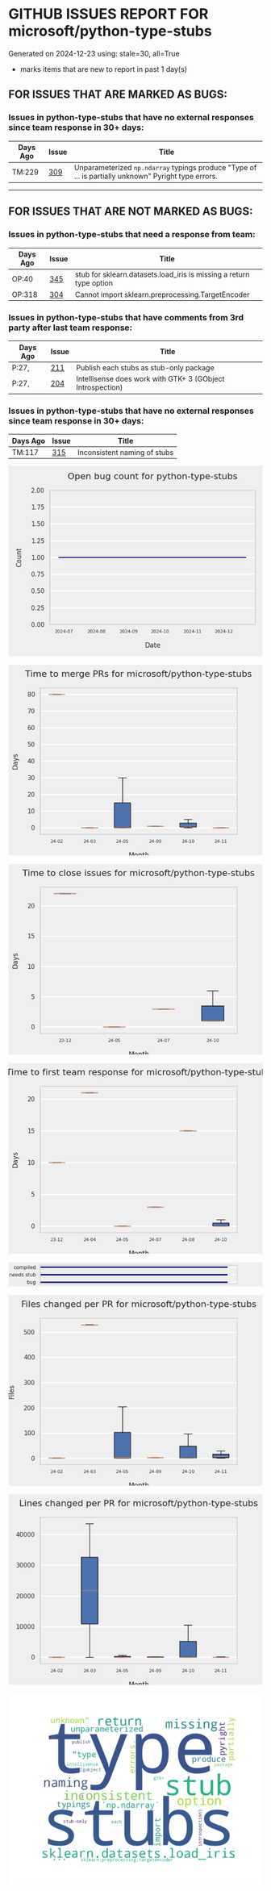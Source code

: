 
# GITHUB ISSUES REPORT FOR microsoft/python-type-stubs


Generated on 2024-12-23 using: stale=30, all=True


* marks items that are new to report in past 1 day(s)


## FOR ISSUES THAT ARE MARKED AS BUGS:


### Issues in python-type-stubs that have no external responses since team response in 30+ days:

| Days Ago | Issue | Title |
| --- | --- | --- |
 |  TM:229  |[309](https://github.com/microsoft/python-type-stubs/issues/309 "Unparameterized `np.ndarray` typings produce &quot;Type of ... is partially unknown&quot; Pyright type errors.") | Unparameterized `np.ndarray` typings produce "Type of ... is partially unknown" Pyright type errors. |

---

## FOR ISSUES THAT ARE NOT MARKED AS BUGS:


### Issues in python-type-stubs that need a response from team:

| Days Ago | Issue | Title |
| --- | --- | --- |
 |  OP:40  |[345](https://github.com/microsoft/python-type-stubs/issues/345 "stub for sklearn.datasets.load_iris is missing a return type option") | stub for sklearn.datasets.load_iris is missing a return type option |
 |  OP:318  |[304](https://github.com/microsoft/python-type-stubs/issues/304 "Cannot import sklearn.preprocessing.TargetEncoder") | Cannot import sklearn.preprocessing.TargetEncoder |

### Issues in python-type-stubs that have comments from 3rd party after last team response:

| Days Ago | Issue | Title |
| --- | --- | --- |
 |  P:27,  |[211](https://github.com/microsoft/python-type-stubs/issues/211 "Publish each stubs as stub-only package") | Publish each stubs as stub-only package |
 |  P:27,  |[204](https://github.com/microsoft/python-type-stubs/issues/204 "Intellisense does work with GTK+ 3 (GObject Introspection)") | Intellisense does work with GTK+ 3 (GObject Introspection) |

### Issues in python-type-stubs that have no external responses since team response in 30+ days:

| Days Ago | Issue | Title |
| --- | --- | --- |
 |  TM:117  |[315](https://github.com/microsoft/python-type-stubs/issues/315 "Inconsistent naming of stubs") | Inconsistent naming of stubs |






![](bugcount.png)

![](time_to_merge_prs.png)

![](time_to_close_issues.png)

![](time_to_first_response.png)

![](label_frequencies.png)

![](files_changed_per_pr.png)

![](lines_changed_per_pr.png)

![](termcloud.png)